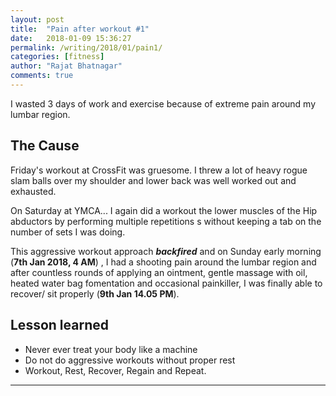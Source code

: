 ```yaml
---
layout: post
title:  "Pain after workout #1"
date:   2018-01-09 15:36:27
permalink: /writing/2018/01/pain1/
categories: [fitness]
author: "Rajat Bhatnagar"
comments: true
---
```

I wasted 3 days of work and exercise because of extreme pain around my lumbar region.

The Cause
---------

Friday's workout at CrossFit was gruesome. I threw a lot of heavy rogue slam balls over my shoulder and lower back was well worked out and exhausted.

On Saturday at YMCA... I again did a workout the lower muscles of the Hip abductors by performing multiple repetitions s without keeping a tab on the number of sets I was doing.

This aggressive workout approach ***backfired*** and on Sunday early morning (**7th Jan 2018, 4 AM**) , I had a shooting pain around the lumbar region and after countless rounds of applying an ointment, gentle massage with oil, heated water bag fomentation and occasional painkiller, I was finally able to recover/ sit properly (**9th Jan 14.05 PM**).

Lesson learned
--------------

 - Never ever treat your body like a machine
 - Do not do aggressive workouts without proper rest
 - Workout, Rest, Recover, Regain and Repeat.

----------



































































































